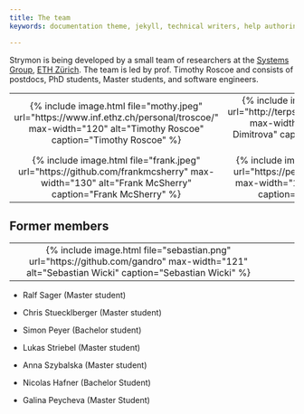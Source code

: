 ```yaml
---
title: The team
keywords: documentation theme, jekyll, technical writers, help authoring tools, hat replacements

---
```


Strymon is being developed by a small team of researchers at the [Systems Group](https://www.systems.ethz.ch/), [ETH Zürich](https://www.ethz.ch/en.html). The team is led by prof. Timothy Roscoe and consists of postdocs, PhD students, Master students, and software engineers.

 <table>
  <tr>
    <td align="center"> {% include image.html file="mothy.jpeg" url="https://www.inf.ethz.ch/personal/troscoe/" max-width="120" alt="Timothy Roscoe" caption="Timothy Roscoe"  %} </td>
    <td align="center">{% include image.html file="desi.jpg" url="http://terpsijora.wixsite.com/dimitrova" max-width="157" alt="Desislava Dimitrova" caption="Desislava Dimitrova" %} </td>
    <td align="center">{% include image.html file="vasia.jpg" url="https://www.systems.ethz.ch/people/vasiliki-kalavri" max-width="131" alt="Vasiliki Kallavri" caption="Vasiliki Kalavri" %} </td>
    <td align="center">{% include image.html file="john.jpg" url="https://www.systems.ethz.ch/people/john-liagouris" max-width="110" alt="John Liagouris" caption="John Liagouris" %} </td>
  </tr>
  <tr>
    <td align="center">{% include image.html file="frank.jpeg" url="https://github.com/frankmcsherry" max-width="130" alt="Frank McSherry" caption="Frank McSherry" %}</td>
    <td align="center">{% include image.html file="zaheer.jpg" url="https://people.inf.ethz.ch/zchothia/" max-width="120" alt="Zaheer Chothia" caption="Zaheer Chothia" %} </td>
    <td align="center">{% include image.html file="moritz.jpg" url="https://www.systems.ethz.ch/people/moritz-hoffmann" max-width="105" alt="Moritz Hoffmann" caption="Moritz Hoffmann" %} </td>
    <td align="center">{% include image.html file="andrea.jpg" url="https://people.inf.ethz.ch/andreal/" max-width="162" alt="Andrea Lattuada" caption="Andrea Lattuada"%}</td>
  </tr>
</table> 

## Former members

<table>
  <tr>
    <td align="center">{% include image.html file="sebastian.png" url="https://github.com/gandro" max-width="121" alt="Sebastian Wicki" caption="Sebastian Wicki" %}</td>
    <td></td>
    <td></td>
    <td></td>
  </tr>
</table>

* Ralf Sager (Master student)

* Chris Stuecklberger (Master student)

* Simon Peyer (Bachelor student)

* Lukas Striebel (Master student)

* Anna Szybalska (Master student)

* Nicolas Hafner (Bachelor Student)

* Galina Peycheva (Master Student)
